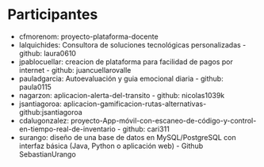 # Participantes

- cfmorenom: proyecto-plataforma-docente
- lalquichides: Consultora de soluciones tecnológicas personalizadas - github: laura0610
- jpablocuellar: creacion de plataforma para facilidad de pagos por internet - github: juancuellarovalle
- pauladgarcia: Autoevaluación y guia emocional diaria - github: paula0115
- nagarzon: aplicacion-alerta-del-transito - github: nicolas1039k
- jsantiagoroa: aplicacion-gamificacion-rutas-alternativas-github:jsantiagoroa
- cdalugonzalez: proyecto-App-móvil-con-escaneo-de-código-y-control-en-tiempo-real-de-inventario - github: cari311
- surango: diseño de una base de datos en MySQL/PostgreSQL con interfaz básica (Java, Python o aplicación web) - Github SebastianUrango

